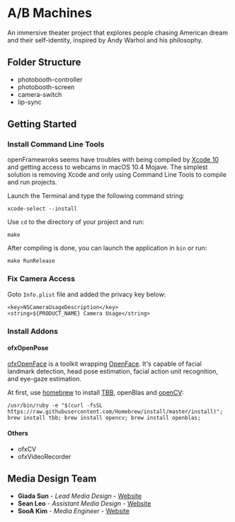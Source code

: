 # A/B Machines

An immersive theater project that explores people chasing American dream and their self-identity, inspired by Andy Warhol and his philosophy.

## Folder Structure

* photobooth-controller
* photobooth-screen
* camera-switch
* lip-sync

## Getting Started

### Install Command Line Tools

openFramewroks seems have troubles with being compiled by [Xcode 10](https://forum.openframeworks.cc/t/xcode-10-0-build-errors/30447/6) and getting access to webcams in macOS 10.4 Mojave. The simplest solution is removing Xcode and only using Command Line Tools to compile and run projects.

Launch the Terminal and type the following command string:

```
xcode-select --install
```

Use `cd` to the directory of your project and run:

```
make
```

After compiling is done, you can launch the application in `bin` or run:

```
make RunRelease
```

### Fix Camera Access

Goto `Info.plist` file and added the privacy key below:

```
<key>NSCameraUsageDescription</key>
<string>${PRODUCT_NAME} Camera Usage</string>
```



### Install Addons

#### ofxOpenPose

[ofxOpenFace](https://github.com/antimodular/ofxOpenFace/tree/quick) is a toolkit wrapping [OpenFace](https://github.com/TadasBaltrusaitis/OpenFace). It's capable of facial landmark detection, head pose estimation, facial action unit recognition, and eye-gaze estimation.

At first, use [homebrew](https://brew.sh) to install [TBB](https://www.threadingbuildingblocks.org/), openBlas and [openCV](https://opencv.orgGI):

```
/usr/bin/ruby -e "$(curl -fsSL https://raw.githubusercontent.com/Homebrew/install/master/install)"; brew install tbb; brew install opencv; brew install openblas;
```

#### Others
* ofxCV
* ofxVideoRecorder







## Media Design Team
* **Giada Sun** - *Lead Media Design* - [Website](http://giadasun.com)
* **Sean Leo** - *Assistant Media Design* - [Website](https://www.seanbyrumleo.com/)
* **SooA Kim** - *Media Engineer* - [Website](https://www.sooakim.com/)
